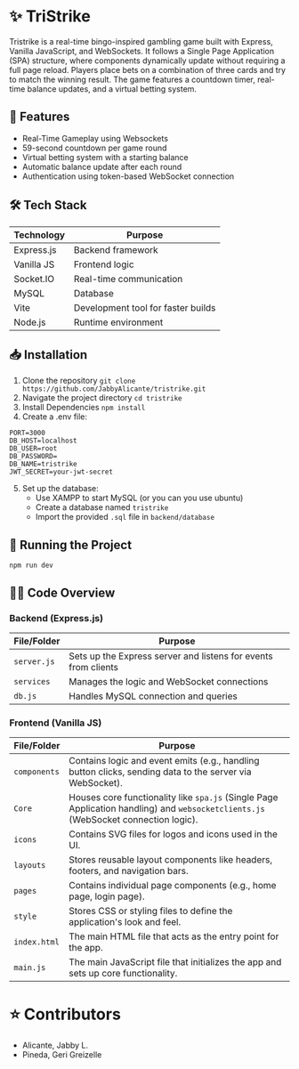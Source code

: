 # ✨ TriStrike
Tristrike is a real-time bingo-inspired gambling game built with Express, Vanilla JavaScript, and WebSockets. It follows a Single Page Application (SPA) structure, where components dynamically update without requiring a full page reload. Players place bets on a combination of three cards and try to match the winning result. The game features a countdown timer, real-time balance updates, and a virtual betting system.
## 🚀 Features
- Real-Time Gameplay using Websockets
- 59-second countdown per game round
- Virtual betting system with a starting balance
- Automatic balance update after each round
- Authentication using token-based WebSocket connection
## 🛠️ Tech Stack
| Technology | Purpose |
|-----------|---------|
| Express.js | Backend framework |
| Vanilla JS | Frontend logic |
| Socket.IO | Real-time communication |
| MySQL      | Database |
| Vite       | Development tool for faster builds |
| Node.js    | Runtime environment |
## 📥 Installation
1. Clone the repository
`git clone https://github.com/JabbyAlicante/tristrike.git`
2. Navigate the project directory
`cd tristrike`
3. Install Dependencies
`npm install`
4. Create a .env file:
```env
PORT=3000
DB_HOST=localhost
DB_USER=root
DB_PASSWORD=
DB_NAME=tristrike
JWT_SECRET=your-jwt-secret
```
5. Set up the database:
   - Use XAMPP to start MySQL (or you can you use ubuntu)
   - Create a database named `tristrike`
   - Import the provided `.sql` file in `backend/database`
## 🚀 Running the Project
```npm run dev```
## 👨‍💻 Code Overview
### Backend (Express.js)
| File/Folder | Purpose |
|------------|---------|
| `server.js` | Sets up the Express server and listens for events from clients |
| `services` | Manages the logic and WebSocket connections |
| `db.js` | Handles MySQL connection and queries |
### Frontend (Vanilla JS)
| File/Folder | Purpose |
|------------|---------|
| `components` | Contains logic and event emits (e.g., handling button clicks, sending data to the server via WebSocket). |
| `Core` | Houses core functionality like `spa.js` (Single Page Application handling) and `websocketclients.js` (WebSocket connection logic). |
| `icons` | Contains SVG files for logos and icons used in the UI. |
| `layouts` | Stores reusable layout components like headers, footers, and navigation bars. |
| `pages` | Contains individual page components (e.g., home page, login page). |
| `style` | Stores CSS or styling files to define the application's look and feel. |
| `index.html` | The main HTML file that acts as the entry point for the app. |
| `main.js` | The main JavaScript file that initializes the app and sets up core functionality. |

# ⭐ Contributors
- Alicante, Jabby L.
- Pineda, Geri Greizelle
